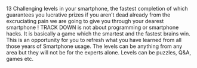 13 Challenging levels in your smartphone, the fastest completion of which guarantees you lucrative prizes if you aren’t dead already from the excruciating pain we are going to give you through your dearest smartphone ! 
TRACK DOWN is not about programming or smartphone hacks. It is basically a game which the smartest and the fastest brains win. This is an opportunity for you to refresh what you have learned from all those years of Smartphone usage.
The levels can be anything from any area but they will not be for the experts alone. Levels can be puzzles, Q&A, games etc.
